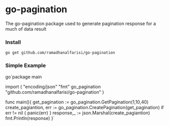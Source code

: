 # go-pagination
The go-pagination package used to generate pagination response for a much of data result

### Install
`go get github.com/ramadhanalfarisi/go-pagination`

### Simple Example
go`package main

import (
	"encoding/json"
	"fmt"
	go_pagination "github.com/ramadhanalfarisi/go-pagination"
)


func main(){
	get_pagination := go_pagination.GetPagination(1,10,40)
	create_pagiantion, err := go_pagination.CreatePagination(get_pagination)
	if err != nil {
		panic(err)
	}
	response,_ := json.Marshal(create_pagiantion)
	fmt.Println(response)
}`